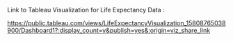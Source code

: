 Link to Tableau Visualization for Life Expectancy Data : 

https://public.tableau.com/views/LifeExpectancyVisualization_15808765038900/Dashboard1?:display_count=y&publish=yes&:origin=viz_share_link
